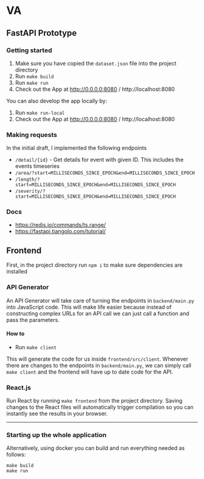 # VA

## FastAPI Prototype

### Getting started

1. Make sure you have copied the `dataset.json` file into the project directory
2. Run `make build`
3. Run `make run`
4. Check out the App at http://0.0.0.0:8080 / http://localhost:8080

You can also develop the app locally by:

1. Run `make run-local`
2. Check out the App at http://0.0.0.0:8080 / http://localhost:8080

### Making requests

In the initial draft, I implemented the following endpoints

- `/detail/{id}` - Get details for event with given ID. This includes the events timeseries
- `/area/?start=MILLISECONDS_SINCE_EPOCH&end=MILLISECONDS_SINCE_EPOCH`
- `/length/?start=MILLISECONDS_SINCE_EPOCH&end=MILLISECONDS_SINCE_EPOCH`
- `/severity/?start=MILLISECONDS_SINCE_EPOCH&end=MILLISECONDS_SINCE_EPOCH`

### Docs

- https://redis.io/commands/ts.range/
- https://fastapi.tiangolo.com/tutorial/

## Frontend

First, in the project directory run `npm i` to make sure dependencies are installed

### API Generator

An API Generator will take care of turning the endpoints in `backend/main.py` into JavaScript code.
This will make life easier because instead of constructing complex URLs for an API call we can just call a function and pass the parameters.

#### How to

- Run `make client`

This will generate the code for us inside `frontend/src/client`.
Whenever there are changes to the endpoints in `backend/main.py`, we can simply call `make client` and the frontend will have up to date code for the API.

### React.js

Run React by running `make frontend` from the project directory.
Saving changes to the React files will automatically trigger compilation so you can instantly see the results in your browser.

---

### Starting up the whole application

Alternatively, using docker you can build and run everything needed as follows:

`make build`<br>`make run`
